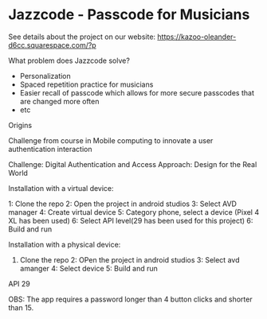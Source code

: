 # Jazzcode - Passcode for Musicians

See details about the project on our website: https://kazoo-oleander-d6cc.squarespace.com/?p


What problem does Jazzcode solve?
- Personalization
- Spaced repetition practice for musicians
- Easier recall of passcode which allows for more secure passcodes that are changed more often
- etc


Origins

Challenge from course in Mobile computing to innovate a user authentication interaction

Challenge: Digital Authentication and Access
Approach: Design for the Real World



Installation with a virtual device:

1: Clone the repo
2: Open the project in android studios
3: Select AVD manager
4: Create virtual device
5: Category phone, select a device (Pixel 4 XL has been used)
6: Select API level(29 has been used for this project)
6: Build and run

Installation with a physical device:
1. Clone the repo
2: OPen the project in android studios
3: Select avd amanger
4: Select device
5: Build and run

API 29

OBS: The app requires a password longer than 4 button clicks and shorter than 15.
